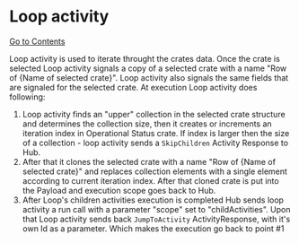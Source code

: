 # Loop activity
[Go to Contents](https://github.com/Fr8org/Fr8Core/blob/master/Docs/Home.md) 

Loop activity is used to iterate throught the crates data. Once the crate is selected Loop activity signals a copy of a selected crate with a name "Row of {Name of selected crate}". Loop activity also signals the same fields that are signaled for the selected crate. At execution Loop activity does following:

1. Loop activity finds an "upper" collection in the selected crate structure and determines the collection size, then it creates or increments an iteration index in Operational Status crate. If index is larger then the size of a collection - loop activity sends a `SkipChildren` Activity Response to Hub. 
2. After that it clones the selected crate with a name "Row of {Name of selected crate}" and replaces collection elements with a single element according to current iteration index. After that cloned crate is put into the Payload and execution scope goes back to Hub.
3. After Loop's children activities execution is completed Hub sends loop activity a run call with a parameter "scope" set to "childActivities". Upon that Loop activity sends back `JumpToActivity` ActivityResponse, with it's own Id as a parameter. Which makes the execution go back to point #1